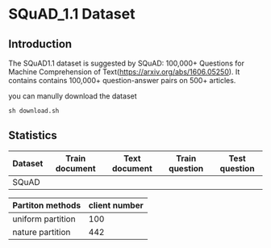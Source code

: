 # SQuAD_1.1 Dataset

## Introduction

The SQuAD1.1 dataset is suggested by SQuAD: 100,000+ Questions for Machine Comprehension of Text(https://arxiv.org/abs/1606.05250). It contains contains 100,000+ question-answer pairs on 500+ articles.


you can manully download the dataset

```
sh download.sh
```

## Statistics

|Dataset | Train document | Text document| Train question| Test question|
|--------| ----------------| -------------| ------------- | ------------ |
| SQuAD  |                 |              |               |              | 

| Partiton methods| client number |
|-----------------| ------------- |
| uniform partition| 100          |
| nature partition| 442           |
